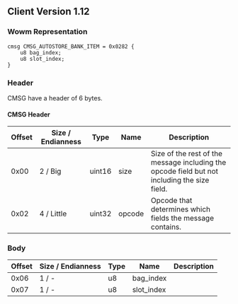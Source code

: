 ## Client Version 1.12

### Wowm Representation
```rust,ignore
cmsg CMSG_AUTOSTORE_BANK_ITEM = 0x0282 {
    u8 bag_index;
    u8 slot_index;
}
```
### Header
CMSG have a header of 6 bytes.

#### CMSG Header
| Offset | Size / Endianness | Type   | Name   | Description |
| ------ | ----------------- | ------ | ------ | ----------- |
| 0x00   | 2 / Big           | uint16 | size   | Size of the rest of the message including the opcode field but not including the size field.|
| 0x02   | 4 / Little        | uint32 | opcode | Opcode that determines which fields the message contains.|
### Body
| Offset | Size / Endianness | Type | Name | Description |
| ------ | ----------------- | ---- | ---- | ----------- |
| 0x06 | 1 / - | u8 | bag_index |  |
| 0x07 | 1 / - | u8 | slot_index |  |
